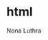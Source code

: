 # html
<!--Basic structure of a website-->
<!DOCTYPE html>
<!--Our code contents started here-->
<html lang="en">
<!--Our head tag started here---contains metadata -->
<head>
    <meta charset="UTF-8">
    <meta http-equiv="X-UA-Compatible" content="IE=edge">
    <meta name="viewport" content="width=device-width, initial-scale=1.0">
    <title>amisha</title>
    </head>
<!--Our body tag started here-->
<body>
Nona Luthra
</body>
</html>

